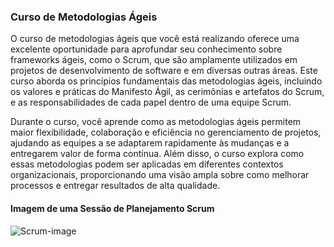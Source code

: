### Curso de Metodologias Ágeis

O curso de metodologias ágeis que você está realizando oferece uma excelente oportunidade para aprofundar seu conhecimento sobre frameworks ágeis, como o Scrum, que são amplamente utilizados em projetos de desenvolvimento de software e em diversas outras áreas. Este curso aborda os princípios fundamentais das metodologias ágeis, incluindo os valores e práticas do Manifesto Ágil, as cerimônias e artefatos do Scrum, e as responsabilidades de cada papel dentro de uma equipe Scrum.

Durante o curso, você aprende como as metodologias ágeis permitem maior flexibilidade, colaboração e eficiência no gerenciamento de projetos, ajudando as equipes a se adaptarem rapidamente às mudanças e a entregarem valor de forma contínua. Além disso, o curso explora como essas metodologias podem ser aplicadas em diferentes contextos organizacionais, proporcionando uma visão ampla sobre como melhorar processos e entregar resultados de alta qualidade.

#### Imagem de uma Sessão de Planejamento Scrum

![Scrum-image](image.png)
